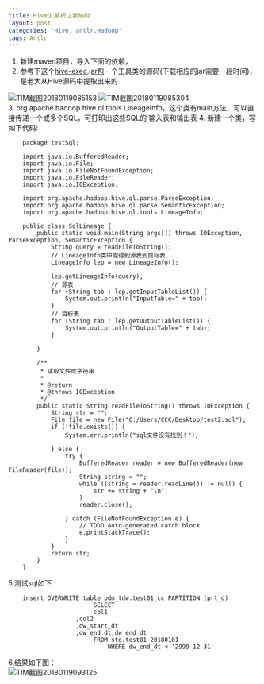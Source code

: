 ```yaml
---
title: HiveQL解析之表映射
layout: post
categories: 'Hive, antlr,Hadoop'
tags: Antlr
---
```

1. 新建maven项目，导入下面的依赖，
2. 参考下这个[hive-exec.jar](http://mvnrepository.com/artifact/org.apache.hive/hive-exec)包一个工具类的源码(下载相应的jar需要一段时间)，是老大从Hive源码中提取出来的  
<!--more-->
![TIM截图20180119085153](http://p1vuoao0b.bkt.clouddn.com/JekyllWriter/TIM截图20180119085153.png)
![TIM截图20180119085304](http://p1vuoao0b.bkt.clouddn.com/JekyllWriter/TIM截图20180119085304.png)  
3. org.apache.hadoop.hive.ql.tools.LineageInfo，这个类有main方法，可以直接传递一个或多个SQL，可打印出这些SQL的 输入表和输出表
4. 新建一个类，写如下代码: 

		package testSql;
		
		import java.io.BufferedReader;
		import java.io.File;
		import java.io.FileNotFoundException;
		import java.io.FileReader;
		import java.io.IOException;
		
		import org.apache.hadoop.hive.ql.parse.ParseException;
		import org.apache.hadoop.hive.ql.parse.SemanticException;
		import org.apache.hadoop.hive.ql.tools.LineageInfo;
	
		public class SqlLineage {
			public static void main(String args[]) throws IOException, ParseException, SemanticException {
				String query = readFileToString();
				// LineageInfo类中能得到源表到目标表
				LineageInfo lep = new LineageInfo();
		
				lep.getLineageInfo(query);
				// 源表
				for (String tab : lep.getInputTableList()) {
					System.out.println("InputTable=" + tab);
				}
				// 目标表
				for (String tab : lep.getOutputTableList()) {
					System.out.println("OutputTable=" + tab);
				}
		
			}
		
			/**
			 * 读取文件成字符串
			 * 
			 * @return
			 * @throws IOException
			 */
			public static String readFileToString() throws IOException {
				String str = "";
				File file = new File("C:/Users/CCC/Desktop/test2.sql");
				if (!file.exists()) {
					System.err.println("sql文件没有找到！");
		
				} else {
					try {
						BufferedReader reader = new BufferedReader(new FileReader(file));
						String string = "";
						while ((string = reader.readLine()) != null) {
							str += string + "\n";
						}
						reader.close();
		
					} catch (FileNotFoundException e) {
						// TODO Auto-generated catch block
						e.printStackTrace();
					}
				}
				return str;
			}
		}

5.测试sql如下
    
    	insert OVERWRITE table pdm_tdw.test01_cc PARTITION (prt_d)    
	                   		SELECT 
	                   		col1
	                   ,col2
	                   ,dw_start_dt
	                   ,dw_end_dt,dw_end_dt
	                   		FROM stg.test01_20180101
	                   			WHERE dw_end_dt < '2999-12-31'
	                   			
6.结果如下图：  
![TIM截图20180119093125](http://p1vuoao0b.bkt.clouddn.com/JekyllWriter/TIM截图20180119093125.png)
